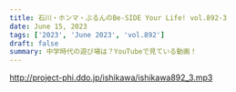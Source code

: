 ```yaml
---
title: 石川・ホンマ・ぶるんのBe-SIDE Your Life! vol.892-3
date: June 15, 2023
tags: ['2023', 'June 2023', 'vol.892']
draft: false
summary: 中学時代の遊び場は？YouTubeで見ている動画！
---
```


http://project-phi.ddo.jp/ishikawa/ishikawa892_3.mp3